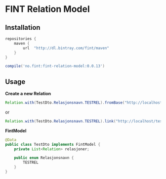 # FINT Relation Model

## Installation

```groovy
repositories {
    maven {
        url  "http://dl.bintray.com/fint/maven" 
    }
}

compile('no.fint:fint-relation-model:0.0.13')
```

## Usage

**Create a new Relation**
```java
Relation.with(TestDto.Relasjonsnavn.TESTREL).fromBase("http://localhost").path("/test");
```
or
```java
Relation.with(TestDto.Relasjonsnavn.TESTREL).link("http://localhost/test");
```

**FintModel**
```java
@Data
public class TestDto implements FintModel {
    private List<Relation> relasjoner;

    public enum Relasjonsnavn {
        TESTREL
    }
}
```